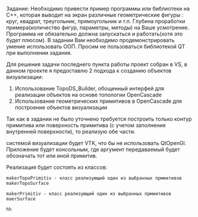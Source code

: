 Задание:
Необходимо привести пример программы или библиотеки на C++,
которая выводит на экран различные геометрические фигуры : круг, квадрат, треугольник, прямоугольник и т.п.
Глубина проработки примера(количество фигур, параметры, методы) на Ваше усмотрение.
Программа не обязательно должна запускаться и работать(хотя это будет плюсом).
В задании Вам необходимо продемонстрировать умение использовать ООП.
Просим не пользоваться библиотекой QT при выполнении задания.


Для решения задачи последнего пункта работы проект собран в VS, в данном проекте я предоставлю 2 подхода
к созданию объектов визуализации:
1) Использование TopoDS_Builder, обощенный интерфей для реализации объектов на основе топологии OpenCascade
2) Использование геометрических примитивов в OpenCascade для построение объектов визуализации

Так как в задании не было уточнено требуется построить только контур примитива или поверхность примитива 
(с учетом заполнения внутренней поверхности), то реализую обе части.

системой визуализации будет VTK, что бы не использовать QtOpenGl.
Приложение будет консольным, где аргумент передаваемый будет обозначать тот или иной примитив.

Реализация будет состоять из классов:

    makerTopoPrimitiv - класс реализующий один из выбранных прмиитивов
    makerTopoSurface 

    makerPrimitiv - класс реализующий один из выбранных прмиитивов
    maerSurface

    hh